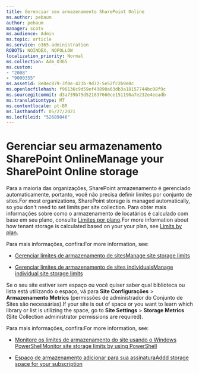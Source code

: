 ```yaml
---
title: Gerenciar seu armazenamento SharePoint Online
ms.author: pebaum
author: pebaum
manager: scotv
ms.audience: Admin
ms.topic: article
ms.service: o365-administration
ROBOTS: NOINDEX, NOFOLLOW
localization_priority: Normal
ms.collection: Adm_O365
ms.custom:
- "2008"
- "9000355"
ms.assetid: 8e0ec879-3f0e-423b-9d72-5e52fc2b9e0c
ms.openlocfilehash: f96136c9d59ef43890a63db3a18157744bc08f9c
ms.sourcegitcommit: d3a739b75d521837660ce151190a7e232e4eeadb
ms.translationtype: MT
ms.contentlocale: pt-BR
ms.lasthandoff: 05/27/2021
ms.locfileid: "52689846"
---
```

# <a name="manage-your-sharepoint-online-storage"></a><span data-ttu-id="fa95a-102">Gerenciar seu armazenamento SharePoint Online</span><span class="sxs-lookup"><span data-stu-id="fa95a-102">Manage your SharePoint Online storage</span></span>

<span data-ttu-id="fa95a-103">Para a maioria das organizações, SharePoint armazenamento é gerenciado automaticamente, portanto, você não precisa definir limites por conjunto de sites.</span><span class="sxs-lookup"><span data-stu-id="fa95a-103">For most organizations, SharePoint storage is managed automatically, so you don't need to set limits per site collection.</span></span> <span data-ttu-id="fa95a-104">Para obter mais informações sobre como o armazenamento de locatários é calculado com base em seu plano, consulte [Limites por plano](/office365/servicedescriptions/sharepoint-online-service-description/sharepoint-online-limits?redirectedfrom=MSDN#limits-by-plan).</span><span class="sxs-lookup"><span data-stu-id="fa95a-104">For more information about how tenant storage is calculated based on your your plan, see [Limits by plan](/office365/servicedescriptions/sharepoint-online-service-description/sharepoint-online-limits?redirectedfrom=MSDN#limits-by-plan).</span></span>

<span data-ttu-id="fa95a-105">Para mais informações, confira:</span><span class="sxs-lookup"><span data-stu-id="fa95a-105">For more information, see:</span></span>

- [<span data-ttu-id="fa95a-106">Gerenciar limites de armazenamento de sites</span><span class="sxs-lookup"><span data-stu-id="fa95a-106">Manage site storage limits</span></span>](/sharepoint/manage-site-collection-storage-limits)

- [<span data-ttu-id="fa95a-107">Gerenciar limites de armazenamento de sites individuais</span><span class="sxs-lookup"><span data-stu-id="fa95a-107">Manage individual site storage limits</span></span>](/sharepoint/manage-site-collection-storage-limits#manage-individual-site-storage-limits)

<span data-ttu-id="fa95a-108">Se o seu site estiver sem espaço ou você quiser saber qual biblioteca ou lista está utilizando o espaço, vá para **Site Configurações**  >  **Armazenamento Metrics** (permissões de administrador do Conjunto de Sites são necessárias).</span><span class="sxs-lookup"><span data-stu-id="fa95a-108">If your site is out of space or you want to learn which library or list is utilizing the space, go to **Site Settings** > **Storage Metrics** (Site Collection administrator permissions are required).</span></span>

<span data-ttu-id="fa95a-109">Para mais informações, confira:</span><span class="sxs-lookup"><span data-stu-id="fa95a-109">For more information, see:</span></span>

- [<span data-ttu-id="fa95a-110">Monitore os limites de armazenamento do site usando o Windows PowerShell</span><span class="sxs-lookup"><span data-stu-id="fa95a-110">Monitor site storage limits by using PowerShell</span></span>](/sharepoint/manage-site-collection-storage-limits#monitor-site-storage-limits-by-using-powershell)

- [<span data-ttu-id="fa95a-111">Espaço de armazenamento adicionar para sua assinatura</span><span class="sxs-lookup"><span data-stu-id="fa95a-111">Addd storage space for your subscription</span></span>](/microsoft-365/commerce/add-storage-space) 
  